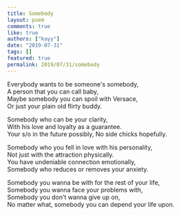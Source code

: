 ```yaml
---
title: Somebody
layout: poem
comments: true
like: true
authors: ["kayy"]
date: "2019-07-31"
tags: []
featured: true
permalink: 2019/07/31/somebody
---
```

Everybody wants to be someone's somebody,  
A person that you can call baby,  
Maybe somebody you can spoil with Versace,  
Or just your plain old flirty buddy.  
  
Somebody who can be your clarity,  
With his love and loyalty as a guarantee.  
Your s/o in the future possibly, 
No side chicks hopefully.  
  
Somebody who you fell in love with his personality,  
Not just with the attraction physically.  
You have undeniable connection emotionally,  
Somebody who reduces or removes your anxiety.  
  
Somebody you wanna be with for the rest of your life,  
Somebody you wanna face your problems with,  
Somebody you don't wanna give up on,  
No matter what, somebody you can depend your life upon.  
